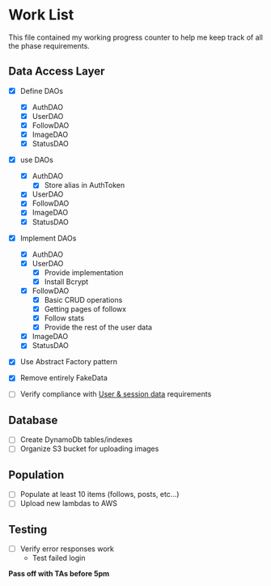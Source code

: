 # Work List

This file contained my working progress counter to help me keep track of all the phase requirements.

## Data Access Layer

- [x] Define DAOs
  - [x] AuthDAO
  - [x] UserDAO
  - [x] FollowDAO
  - [x] ImageDAO
  - [x] StatusDAO
- [x] use DAOs
  - [x] AuthDAO
    - [x] Store alias in AuthToken
  - [x] UserDAO
  - [x] FollowDAO
  - [x] ImageDAO
  - [x] StatusDAO
- [x] Implement DAOs
  - [x] AuthDAO
  - [x] UserDAO
    - [x] Provide implementation
    - [x] Install Bcrypt
  - [x] FollowDAO
    - [x] Basic CRUD operations
    - [x] Getting pages of followx
    - [x] Follow stats
    - [x] Provide the rest of the user data
  - [x] ImageDAO
  - [x] StatusDAO
- [x] Use Abstract Factory pattern
- [x] Remove entirely FakeData
- [ ] Verify compliance with [User & session data](https://byu.instructure.com/courses/27157/pages/course-project-2) requirements


## Database

- [ ] Create DynamoDb tables/indexes
- [ ] Organize S3 bucket for uploading images

## Population

- [ ] Populate at least 10 items (follows, posts, etc...)
- [ ] Upload new lambdas to AWS

## Testing

- [ ] Verify error responses work
  - Test failed login

**Pass off with TAs before 5pm**
